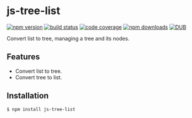 # js-tree-list

[![npm version](https://img.shields.io/npm/v/js-tree-list.svg?style=flat-square)](https://www.npmjs.org/package/js-tree-list)
[![build status](https://img.shields.io/travis/yi-ge/js-tree-list.svg?style=flat-square)](https://travis-ci.org/yi-ge/js-tree-list)
[![code coverage](https://img.shields.io/coveralls/yi-ge/js-tree-list.svg?style=flat-square)](https://coveralls.io/r/yi-ge/js-tree-list)
[![npm downloads](https://img.shields.io/npm/dm/js-tree-list.svg?style=flat-square)](http://npm-stat.com/charts.html?package=js-tree-list)
[![DUB](https://img.shields.io/dub/l/vibe-d.svg?style=flat-square)](https://github.com/yi-ge/js-tree-list/LICENSE)

Convert list to tree, managing a tree and its nodes.

## Features

- Convert list to tree.
- Convert tree to list.

## Installation

```
$ npm install js-tree-list
```
